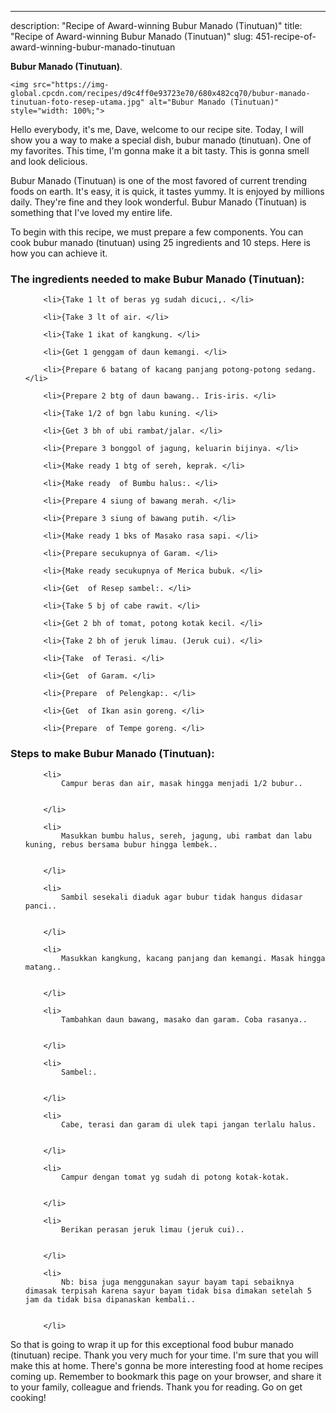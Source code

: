 ---
description: "Recipe of Award-winning Bubur Manado (Tinutuan)"
title: "Recipe of Award-winning Bubur Manado (Tinutuan)"
slug: 451-recipe-of-award-winning-bubur-manado-tinutuan

<p>
	<strong>Bubur Manado (Tinutuan)</strong>. 
	
</p>
<p>
	
	<img src="https://img-global.cpcdn.com/recipes/d9c4ff0e93723e70/680x482cq70/bubur-manado-tinutuan-foto-resep-utama.jpg" alt="Bubur Manado (Tinutuan)" style="width: 100%;">
	
	
</p>
<p>
	Hello everybody, it's me, Dave, welcome to our recipe site. Today, I will show you a way to make a special dish, bubur manado (tinutuan). One of my favorites. This time, I'm gonna make it a bit tasty. This is gonna smell and look delicious.
</p>
	
<p>
	
</p>
<p>
	Bubur Manado (Tinutuan) is one of the most favored of current trending foods on earth. It's easy, it is quick, it tastes yummy. It is enjoyed by millions daily. They're fine and they look wonderful. Bubur Manado (Tinutuan) is something that I've loved my entire life.
</p>

<p>
To begin with this recipe, we must prepare a few components. You can cook bubur manado (tinutuan) using 25 ingredients and 10 steps. Here is how you can achieve it.
</p>

<h3>The ingredients needed to make Bubur Manado (Tinutuan):</h3>

<ol>
	
		<li>{Take 1 lt of beras yg sudah dicuci,. </li>
	
		<li>{Take 3 lt of air. </li>
	
		<li>{Take 1 ikat of kangkung. </li>
	
		<li>{Get 1 genggam of daun kemangi. </li>
	
		<li>{Prepare 6 batang of kacang panjang potong-potong sedang. </li>
	
		<li>{Prepare 2 btg of daun bawang.. Iris-iris. </li>
	
		<li>{Take 1/2 of bgn labu kuning. </li>
	
		<li>{Get 3 bh of ubi rambat/jalar. </li>
	
		<li>{Prepare 3 bonggol of jagung, keluarin bijinya. </li>
	
		<li>{Make ready 1 btg of sereh, keprak. </li>
	
		<li>{Make ready  of Bumbu halus:. </li>
	
		<li>{Prepare 4 siung of bawang merah. </li>
	
		<li>{Prepare 3 siung of bawang putih. </li>
	
		<li>{Make ready 1 bks of Masako rasa sapi. </li>
	
		<li>{Prepare secukupnya of Garam. </li>
	
		<li>{Make ready secukupnya of Merica bubuk. </li>
	
		<li>{Get  of Resep sambel:. </li>
	
		<li>{Take 5 bj of cabe rawit. </li>
	
		<li>{Get 2 bh of tomat, potong kotak kecil. </li>
	
		<li>{Take 2 bh of jeruk limau. (Jeruk cui). </li>
	
		<li>{Take  of Terasi. </li>
	
		<li>{Get  of Garam. </li>
	
		<li>{Prepare  of Pelengkap:. </li>
	
		<li>{Get  of Ikan asin goreng. </li>
	
		<li>{Prepare  of Tempe goreng. </li>
	
</ol>
<p>
	
</p>

<h3>Steps to make Bubur Manado (Tinutuan):</h3>

<ol>
	
		<li>
			Campur beras dan air, masak hingga menjadi 1/2 bubur..
			
			
		</li>
	
		<li>
			Masukkan bumbu halus, sereh, jagung, ubi rambat dan labu kuning, rebus bersama bubur hingga lembek..
			
			
		</li>
	
		<li>
			Sambil sesekali diaduk agar bubur tidak hangus didasar panci..
			
			
		</li>
	
		<li>
			Masukkan kangkung, kacang panjang dan kemangi. Masak hingga matang..
			
			
		</li>
	
		<li>
			Tambahkan daun bawang, masako dan garam. Coba rasanya..
			
			
		</li>
	
		<li>
			Sambel:.
			
			
		</li>
	
		<li>
			Cabe, terasi dan garam di ulek tapi jangan terlalu halus.
			
			
		</li>
	
		<li>
			Campur dengan tomat yg sudah di potong kotak-kotak.
			
			
		</li>
	
		<li>
			Berikan perasan jeruk limau (jeruk cui)..
			
			
		</li>
	
		<li>
			Nb: bisa juga menggunakan sayur bayam tapi sebaiknya dimasak terpisah karena sayur bayam tidak bisa dimakan setelah 5 jam da tidak bisa dipanaskan kembali..
			
			
		</li>
	
</ol>

<p>
	
</p>

<p>
	So that is going to wrap it up for this exceptional food bubur manado (tinutuan) recipe. Thank you very much for your time. I'm sure that you will make this at home. There's gonna be more interesting food at home recipes coming up. Remember to bookmark this page on your browser, and share it to your family, colleague and friends. Thank you for reading. Go on get cooking!
</p>
